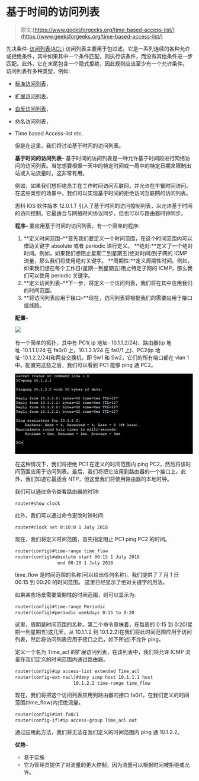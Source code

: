 # 基于时间的访问列表

> 原文:[https://www.geeksforgeeks.org/time-based-access-list/](https://www.geeksforgeeks.org/time-based-access-list/)

先决条件–[访问列表(ACL)](https://www.geeksforgeeks.org/computer-network-access-lists-acl/)
访问列表主要用于包过滤。它是一系列连续的各种允许或拒绝条件，其中如果其中一个条件匹配，则执行该条件，而没有其他条件进一步匹配。此外，它在末尾包含一个隐式拒绝，因此规则应该至少有一个允许条件。
访问列表有多种类型，例如:

*   [标准访问列表](https://www.geeksforgeeks.org/computer-network-standard-access-list/)，
*   [扩展访问列表](https://www.geeksforgeeks.org/computer-network-extended-access-list/)，
*   [自反访问列表](https://www.geeksforgeeks.org/computer-network-reflexive-access-list/)，
*   命名访问列表，
*   Time based Access-list etc.

    但是在这里，我们将讨论基于时间的访问列表。

    **基于时间的访问列表–**
    基于时间的访问列表是一种允许基于时间段进行网络访问的访问列表。当您想要根据一天中的特定时间或一周中的特定日期来限制出站或入站流量时，这非常有用。

    例如，如果我们想拒绝员工在工作时间访问互联网，并允许在午餐时间访问。在这些类型的场景中，我们可以实现基于时间的拒绝访问互联网的访问列表。

    思科 IOS 软件版本 12.0.1.T 引入了基于时间的访问控制列表，以允许基于时间的访问控制。它最适合与网络时间协议同步，但也可以与路由器时钟同步。

    **程序–**
    要应用基于时间的访问列表，有一个简单的程序:

    1.  **定义时间范围–**首先我们要定义一个时间范围，在这个时间范围内可以借助关键字 absolute 或者 periodic 进行定义。
        **绝对:**定义了一个绝对时间。例如，如果我们想阻止星期二到星期五(绝对时间)到子网的 ICMP 流量，那么我们将使用绝对关键字。
        **周期性:**定义周期性时间。例如，如果我们想在每个工作日(星期一到星期五)阻止特定子网的 ICMP，那么我们可以使用 periodic 关键字。
    2.  **定义访问列表–**下一步，将定义一个访问列表，我们将在其中应用我们的时间范围。
    3.  **将访问列表应用于接口–**现在，访问列表将根据我们的需要应用于接口或线路。

    **配置–**

    ![](img/014caf5ead91331c15a5b7b062a39b8d.png)

    有一个简单的拓扑，其中有 PC1( ip 地址- 10.1.1.2/24)、路由器(ip 地址-10.1.1.1/24 在 fa0/0 上，10.1.2.1/24 在 fa0/1 上)、PC2(ip 地址-10.1.2.2/24)和两台交换机，即 Sw1 和 Sw2，它们的所有端口都在 vlan 1 中。配置完这些之后，我们可以看到 PC1 能够 ping 通 PC2。

    ![](img/9bb5cc5f214528f1dc0ae1e57107ec8a.png)

    在这种情况下，我们将拒绝 PC1 在定义的时间范围内 ping PC2，然后将该时间范围应用于访问列表。最后，我们将把它应用到路由器的一个接口上。此外，我们知道它最适合 NTP，但这里我们将使用路由器的本地时钟。

    我们可以通过命令查看路由器的时钟:

    ```
    router#show clock
    ```

    此外，我们可以通过命令更改时钟时间:

    ```
    router#clock set 0:10:0 1 July 2018 
    ```

    现在，我们将定义时间范围，首先指定阻止 PC1 ping PC2 的时间。

    ```
    router(config)#time-range time_flow
    router(config)#absolute start 00:15 1 July 2018 
                    end 00:20 1 July 2018
    ```

    time_flow 是时间范围的名称(可以给出任何名称)。我们提供了 7 月 1 日 00:15 到 00:20 的时间范围。
    这里已经显示了绝对关键字的用法。

    如果某些场景需要周期性的时间范围，则可以显示为:

    ```
    router(config)#time-range Periodic
    router(config)#periodic weekdays 0:15 to 0:20
    ```

    这里，周期是时间范围的名称。第二个命令意味着，在每周的 0:15 到 0:20(星期一到星期五)这几天，从 10.1.1.2 到 10.1.2.2(在我们将此时间范围应用于访问列表，然后将访问列表应用于接口之后，如下所述)不允许 ping。

    定义一个名为 Time_acl 的扩展访问列表，在该列表中，我们将允许 ICMP 流量在我们定义的时间范围内通过路由器。

    ```
    router(config)#ip access-list extended Time_acl
    router(config-ext-nacl)#deny icmp host 10.1.1.1 host 
                          10.1.2.2 time-range time_flow
    ```

    现在，我们将把这个访问列表应用到路由器的接口 fa0/1，在我们定义的时间范围(time_flow)内拒绝流量。

    ```
    router(config)#int fa0/1
    router(config-if)#ip access-group Time_acl out
    ```

    通过应用此方法，我们将无法在我们定义的时间范围内 ping 通 10.1.2.2。

    **优势–**

    *   易于实施
    *   它为管理员提供了对流量的更大控制，因为流量可以根据时间被拒绝或允许。